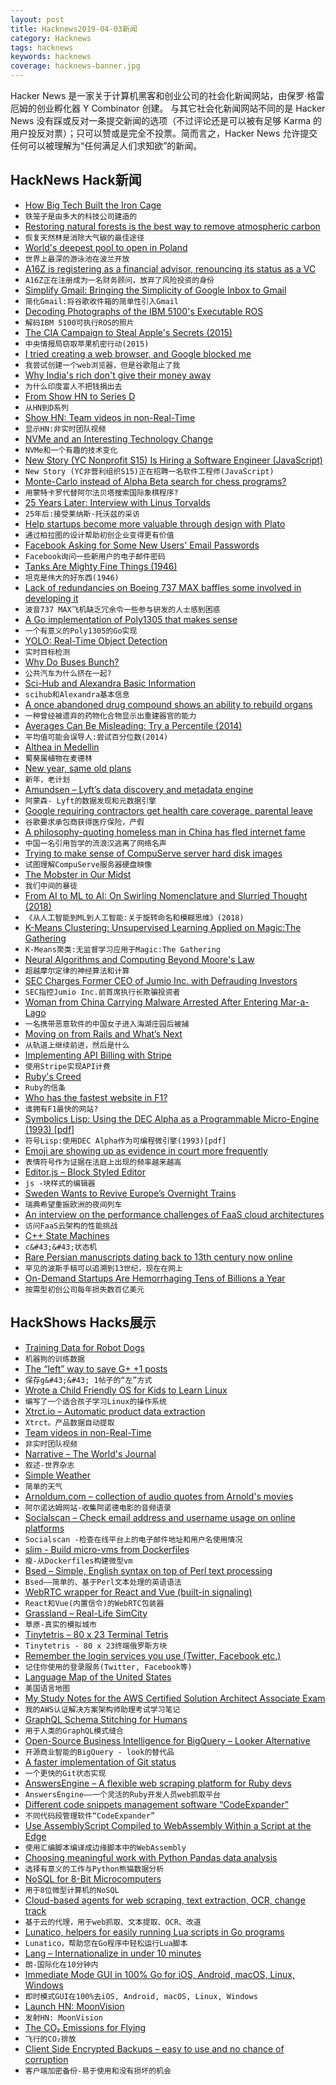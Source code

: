 ```yaml
---
layout: post
title: Hacknews2019-04-03新闻
category: Hacknews
tags: hacknews
keywords: hacknews
coverage: hacknews-banner.jpg
---
```


Hacker News 是一家关于计算机黑客和创业公司的社会化新闻网站，由保罗·格雷厄姆的创业孵化器 Y Combinator 创建。
与其它社会化新闻网站不同的是 Hacker News 没有踩或反对一条提交新闻的选项（不过评论还是可以被有足够 Karma 的用户投反对票）；只可以赞或是完全不投票。简而言之，Hacker News 允许提交任何可以被理解为“任何满足人们求知欲”的新闻。

## HackNews Hack新闻


- [How Big Tech Built the Iron Cage](https://www.newyorker.com/culture/cultural-comment/building-the-digital-iron-cage)
- `铁笼子是由多大的科技公司建造的`
- [Restoring natural forests is the best way to remove atmospheric carbon](https://www.nature.com/articles/d41586-019-01026-8)
- `恢复天然林是消除大气碳的最佳途径`
- [World&#39;s deepest pool to open in Poland](https://www.cnn.com/travel/article/worlds-deepest-pool-scli-intl/index.html)
- `世界上最深的游泳池在波兰开放`
- [A16Z is registering as a financial advisor, renouncing its status as a VC](https://www.forbes.com/sites/alexkonrad/2019/04/02/andreessen-horowitz-is-blowing-up-the-venture-capital-model-again/)
- `A16Z正在注册成为一名财务顾问，放弃了风险投资的身份`
- [Simplify Gmail: Bringing the Simplicity of Google Inbox to Gmail](https://simpl.fyi/gmail/)
- `简化Gmail:将谷歌收件箱的简单性引入Gmail`
- [Decoding Photographs of the IBM 5100&#39;s Executable ROS](https://github.com/stepleton/5100ExecutableROSDecode/blob/master/Executable_ROS_decode.ipynb)
- `解码IBM 5100可执行ROS的照片`
- [The CIA Campaign to Steal Apple&#39;s Secrets (2015)](https://theintercept.com/2015/03/10/ispy-cia-campaign-steal-apples-secrets/)
- `中央情报局窃取苹果机密行动(2015)`
- [I tried creating a web browser, and Google blocked me](https://blog.samuelmaddock.com/posts/google-widevine-blocked-my-browser/)
- `我尝试创建一个web浏览器，但是谷歌阻止了我`
- [Why India&#39;s rich don&#39;t give their money away](https://www.bbc.com/news/world-asia-india-47566542)
- `为什么印度富人不把钱捐出去`
- [From Show HN to Series D](https://segment.com/blog/show-hn-to-series-d/)
- `从HN到D系列`
- [Show HN: Team videos in non-Real-Time](https://www.talkshow.team)
- `显示HN:非实时团队视频`
- [NVMe and an Interesting Technology Change](https://utcc.utoronto.ca/~cks/space/blog/tech/NVMeAndTechChange)
- `NVMe和一个有趣的技术变化`
- [New Story (YC Nonprofit S15) Is Hiring a Software Engineer (JavaScript)](https://newstorycharity.org/careers/software-engineer-position/)
- `New Story (YC非营利组织S15)正在招聘一名软件工程师(JavaScript)`
- [Monte-Carlo instead of Alpha Beta search for chess programs?](https://en.chessbase.com/post/monte-carlo-instead-of-alpha-beta)
- `用蒙特卡罗代替阿尔法贝塔搜索国际象棋程序?`
- [25 Years Later: Interview with Linus Torvalds](https://www.linuxjournal.com/content/25-years-later-interview-linus-torvalds)
- `25年后:接受莱纳斯·托沃兹的采访`
- [Help startups become more valuable through design with Plato](https://www.useplato.com/careers-job-postings?gh_jid=4224721002)
- `通过柏拉图的设计帮助初创企业变得更有价值`
- [Facebook Asking for Some New Users&#39; Email Passwords](https://www.thedailybeast.com/beyond-sketchy-facebook-demanding-some-new-users-email-passwords)
- `Facebook询问一些新用户的电子邮件密码`
- [Tanks Are Mighty Fine Things (1946)](http://imperialclub.com/Yr/1945/46Tanks/)
- `坦克是伟大的好东西(1946)`
- [Lack of redundancies on Boeing 737 MAX baffles some involved in developing it](https://www.seattletimes.com/business/boeing-aerospace/a-lack-of-redundancies-on-737-max-system-has-baffled-even-those-who-worked-on-the-jet/)
- `波音737 MAX飞机缺乏冗余令一些参与研发的人士感到困惑`
- [A Go implementation of Poly1305 that makes sense](https://blog.filippo.io/a-literate-go-implementation-of-poly1305/)
- `一个有意义的Poly1305的Go实现`
- [YOLO: Real-Time Object Detection](https://pjreddie.com/darknet/yolo/)
- `实时目标检测`
- [Why Do Buses Bunch?](http://setosa.io/bus/)
- `公共汽车为什么挤在一起?`
- [Sci-Hub and Alexandra Basic Information](https://engineuring.wordpress.com/2019/03/31/sci-hub-and-alexandra-basic-information/)
- `scihub和Alexandra基本信息`
- [A once abandoned drug compound shows an ability to rebuild organs](https://www.scientificamerican.com/article/a-drug-shows-an-astonishing-ability-to-regenerate-damaged-hearts-and-other-body-parts/)
- `一种曾经被遗弃的药物化合物显示出重建器官的能力`
- [Averages Can Be Misleading: Try a Percentile (2014)](https://www.elastic.co/blog/averages-can-dangerous-use-percentile)
- `平均值可能会误导人:尝试百分位数(2014)`
- [Althea in Medellin](https://blog.althea.org/althea-in-medellin/)
- `蜀葵属植物在麦德林`
- [New year, same old plans](http://lighttable.com/2019/03/31/New-year-old-plans/)
- `新年，老计划`
- [Amundsen – Lyft’s data discovery and metadata engine](https://eng.lyft.com/amundsen-lyfts-data-discovery-metadata-engine-62d27254fbb9)
- `阿蒙森- Lyft的数据发现和元数据引擎`
- [Google requiring contractors get health care coverage, parental leave](https://thehill.com/policy/technology/436939-google-will-require-healthcare-parental-leave-for-extended-workforce)
- `谷歌要求承包商获得医疗保险，产假`
- [A philosophy-quoting homeless man in China has fled internet fame](https://www.washingtonpost.com/world/asia_pacific/the-internet-was-obsessed-with-this-philosophy-quoting-homeless-man-in-china-now-hes-fled-the-fame/2019/04/01/519e43e2-5220-11e9-bdb7-44f948cc0605_story.html)
- `中国一名引用哲学的流浪汉逃离了网络名声`
- [Trying to make sense of CompuServe server hard disk images](https://medium.com/@mpnet/trying-to-make-sense-of-compuserve-server-hard-disk-images-posted-on-archive-org-b1c62ce6012b)
- `试图理解CompuServe服务器硬盘映像`
- [The Mobster in Our Midst](https://www.freep.com/in-depth/news/2019/03/26/john-sonny-franzese-colombo-crime-family-indianapolis/3139068002/)
- `我们中间的暴徒`
- [From AI to ML to AI: On Swirling Nomenclature and Slurried Thought (2018)](http://approximatelycorrect.com/2018/06/05/ai-ml-ai-swirling-nomenclature-slurried-thought/)
- `《从人工智能到ML到人工智能:关于旋转命名和模糊思维》(2018)`
- [K-Means Clustering: Unsupervised Learning Applied on Magic:The Gathering](http://www.datastuff.tech/machine-learning/k-means-clustering-unsupervised-learning-for-recommender-systems/)
- `K-Means聚类:无监督学习应用于Magic:The Gathering`
- [Neural Algorithms and Computing Beyond Moore&#39;s Law](https://cacm.acm.org/magazines/2019/4/235577-neural-algorithms-and-computing-beyond-moores-law/fulltext)
- `超越摩尔定律的神经算法和计算`
- [SEC Charges Former CEO of Jumio Inc. with Defrauding Investors](https://www.sec.gov/news/press-release/2019-50)
- `SEC指控Jumio Inc.前首席执行长欺骗投资者`
- [Woman from China Carrying Malware Arrested After Entering Mar-a-Lago](https://www.nytimes.com/2019/04/02/us/mar-a-lago-zhang-chinese-secret-service.html)
- `一名携带恶意软件的中国女子进入海湖庄园后被捕`
- [Moving on from Rails and What’s Next](https://blog.seantheprogrammer.com/moving-on-from-rails-and-whats-next)
- `从轨道上继续前进，然后是什么`
- [Implementing API Billing with Stripe](https://www.daily.co/blog/implementing-api-billing-with-stripe)
- `使用Stripe实现API计费`
- [Ruby&#39;s Creed](https://metaredux.com/posts/2019/04/02/ruby-s-creed.html)
- `Ruby的信条`
- [Who has the fastest website in F1?](https://jakearchibald.com/2019/f1-perf/)
- `谁拥有F1最快的网站?`
- [Symbolics Lisp: Using the DEC Alpha as a Programmable Micro-Engine (1993) [pdf]](http://pt.withington.org/publications/VLM.pdf)
- `符号Lisp:使用DEC Alpha作为可编程微引擎(1993)[pdf]`
- [Emoji are showing up as evidence in court more frequently](https://www.theverge.com/2019/2/18/18225231/emoji-emoticon-court-case-reference)
- `表情符号作为证据在法庭上出现的频率越来越高`
- [Editor.js – Block Styled Editor](https://editorjs.io/)
- `js -块样式的编辑器`
- [Sweden Wants to Revive Europe’s Overnight Trains](https://www.citylab.com/transportation/2019/04/europe-night-train-sweden-eco-travel-sleeper-car-fossil-free/586228/)
- `瑞典希望重振欧洲的夜间列车`
- [An interview on the performance challenges of FaaS cloud architectures](https://medium.com/jexia/why-serverless-is-still-in-its-infancy-311e932a33cd)
- `访问FaaS云架构的性能挑战`
- [C&#43;&#43; State Machines](http://beza1e1.tuxen.de/cpp_state_machines.html)
- `c&#43;&#43;状态机`
- [Rare Persian manuscripts dating back to 13th century now online](https://www.loc.gov/item/prn-19-036/?loclr=ealn)
- `罕见的波斯手稿可以追溯到13世纪，现在在网上`
- [On-Demand Startups Are Hemorrhaging Tens of Billions a Year](https://www.bloomberg.com/news/articles/2019-04-01/on-demand-startups-are-hemorrhaging-tens-of-billions-a-year)
- `按需型初创公司每年损失数百亿美元`


## HackShows Hacks展示

- [ Training Data for Robot Dogs](https://scale.ai/autonomous-canines)
- `机器狗的训练数据`
- [ The “left” way to save G&#43; &#43;1 posts](https://github.com/JuanSierra/saveplus)
- `保存g&#43;&#43; 1帖子的“左”方式`
- [ Wrote a Child Friendly OS for Kids to Learn Linux](https://github.com/sugarlabs/sugar/blob/master/README.md)
- `编写了一个适合孩子学习Linux的操作系统`
- [ Xtrct.io – Automatic product data extraction](https://xtrct.io)
- `Xtrct。产品数据自动提取`
- [ Team videos in non-Real-Time](https://www.talkshow.team)
- `非实时团队视频`
- [ Narrative – The World&#39;s Journal](https://narrative.org)
- `叙述-世界杂志`
- [ Simple Weather](https://simpleweather.ascher.dev/)
- `简单的天气`
- [ Arnoldum.com – collection of audio quotes from Arnold&#39;s movies](https://arnoldum.com)
- `阿尔诺达姆网站-收集阿诺德电影的音频语录`
- [ Socialscan – Check email address and username usage on online platforms](https://github.com/iojw/socialscan)
- `Socialscan -检查在线平台上的电子邮件地址和用户名使用情况`
- [ slim - Build micro-vms from Dockerfiles](https://github.com/ottomatica/slim)
- `瘦-从Dockerfiles构建微型vm`
- [ Bsed – Simple, English syntax on top of Perl text processing](https://github.com/andrewbihl/bsed)
- `Bsed——简单的、基于Perl文本处理的英语语法`
- [ WebRTC wrapper for React and Vue (built-in signaling)](https://npmjs.com/package/neat-rtc)
- `React和Vue(内置信令)的WebRTC包装器`
- [ Grassland – Real-Life SimCity](http://grassland.network)
- `草原-真实的模拟城市`
- [ Tinytetris – 80 x 23 Terminal Tetris](https://github.com/taylorconor/tinytetris)
- `Tinytetris - 80 x 23终端俄罗斯方块`
- [ Remember the login services you use (Twitter, Facebook etc.)](https://whatsign.in)
- `记住你使用的登录服务(Twitter, Facebook等)`
- [ Language Map of the United States](http://languagemap.us)
- `美国语言地图`
- [ My Study Notes for the AWS Certified Solution Architect Associate Exam](https://github.com/AlessioCasco/AWS-CSA-2019-study-notes)
- `我的AWS认证解决方案架构师助理考试学习笔记`
- [ GraphQL Schema Stitching for Humans](https://github.com/ForestAdmin/graphql-stitcher)
- `用于人类的GraphQL模式缝合`
- [ Open-Source Business Intelligence for BigQuery – Looker Alternative](https://mprove.io)
- `开源商业智能的BigQuery - look的替代品`
- [ A faster implementation of Git status](https://github.com/romkatv/gitstatus)
- `一个更快的Git状态实现`
- [ AnswersEngine – A flexible web scraping platform for Ruby devs](https://answersengine.com)
- `AnswersEngine——一个灵活的Ruby开发人员web抓取平台`
- [ Different code snippets management software “CodeExpander”](https://codeexpander.com)
- `不同代码段管理软件“CodeExpander”`
- [ Use AssemblyScript Compiled to WebAssembly Within a Script at the Edge](https://github.com/stackpath/edgeengine-examples/tree/master/wasm-assembly-script)
- `使用汇编脚本编译成边缘脚本中的WebAssembly`
- [ Choosing meaningful work with Python Pandas data analysis](https://github.com/freeradical13/ValueBasedPrioritization)
- `选择有意义的工作与Python熊猫数据分析`
- [ NoSQL for 8-Bit Microcomputers](https://github.com/JohnSully/KeyDB_Z80)
- `用于8位微型计算机的NoSQL`
- [ Cloud-based agents for web scraping, text extraction, OCR, change track](https://www.agenty.com)
- `基于云的代理，用于web抓取、文本提取、OCR、改道`
- [ Lunatico, helpers for easily running Lua scripts in Go programs](https://github.com/fiatjaf/lunatico)
- `Lunatico，帮助您在Go程序中轻松运行Lua脚本`
- [ Lang – Internationalize in under 10 minutes](https://www.langapi.co)
- `朗-国际化在10分钟内`
- [ Immediate Mode GUI in 100% Go for iOS, Android, macOS, Linux, Windows](https://groups.google.com/forum/#!topic/golang-nuts/H4us4194WQ4)
- `即时模式GUI在100%去iOS, Android, macOS, Linux, Windows`
- [Launch HN: MoonVision](https://news.ycombinator.com/item?id=19556465)
- `发射HN: MoonVision`
- [ The CO₂ Emissions for Flying](http://shameplane.com/)
- `飞行的CO₂排放`
- [ Client Side Encrypted Backups – easy to use and no chance of corruption](https://github.com/Scott-Kaplan/Client-Side-Encrypted-Backups)
- `客户端加密备份-易于使用和没有损坏的机会`


